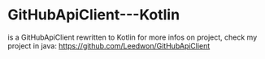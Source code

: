 # GitHubApiClient---Kotlin

is a GitHubApiClient rewritten to Kotlin for more infos on project, check my project in java:
https://github.com/Leedwon/GitHubApiClient
